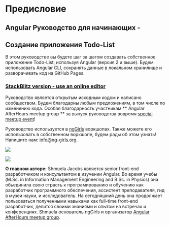 # Предисловие

## Angular Руководство для начинающих -

## Создание приложения Todo-List 

В этом руководстве вы будете шаг за шагом создавать собственное приложение Todo-List, используя Angular \(версия 2 и выше\). Будем использовать Angular CLI, сохранять данные в локальном хранилище и разворачивать код на GitHub Pages.

### [StackBlitz version - use an online editor](https://ng-girls.gitbook.io/todo-list-tutorial/v/stackblitz/)

Руководство является открытым исходным кодом и написано сообществом. Будем благодарны любым предложениям, в том числе по изменению кода. Особая благодарность участникам ** Angular AfterHours meetup group ** за выпуск руководства вовремя [special meetup event](http://www.meetup.com/Angular-AfterHours/events/235151422/)!

Руководство используется в [ngGirls](http://ng-girls.org) воркшопах. Также можете его использовать в собственном воркшопе, будем рады об этом узнать! Напишите нам: [info@ng-girls.org](mailto:info@ng-girls.org).

![](.gitbook/assets/nggirls-banner-transparent%20%284%29.png)

![](.gitbook/assets/slogen%20%281%29.png)

**О главном авторе:** Shmuela Jacobs является senior front-end разработчиком и консультантом в изучении Angular. Во время учебы \(M.Sc. in Information Management Engineering and B.Sc. in Physics\) она обьединила свою страсть к програмированию и обучению как разработчик программного обеспечения, ассистент преподавателя, гид в музеи науки, и исследователь. На сегодняшний день она продолжает пользоваться полученными навыками как full-time front-end разработчик, делится своими знаниями и опытом на встречах и конференциях. Shmuela основатель ngGirls и организатор [Angular AfterHours meetup group](https://www.meetup.com/Angular-AfterHours/).
